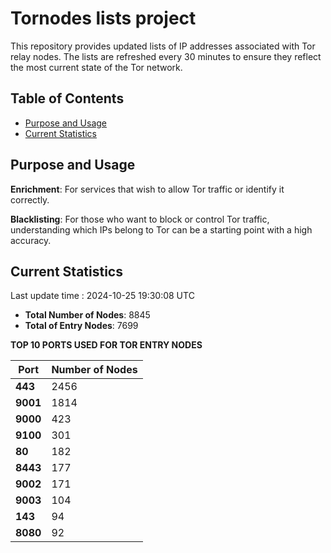 # Tornodes lists project

This repository provides updated lists of IP addresses associated with Tor relay nodes. The lists are refreshed every 30 minutes to ensure they reflect the most current state of the Tor network.

## Table of Contents

- [Purpose and Usage](#purpose-and-usage)
- [Current Statistics](#current-statistics)


## Purpose and Usage

**Enrichment**: For services that wish to allow Tor traffic or identify it correctly.

**Blacklisting**: For those who want to block or control Tor traffic, understanding which IPs belong to Tor can be a starting point with a high accuracy.

## Current Statistics

Last update time : 2024-10-25 19:30:08 UTC

- **Total Number of Nodes**: 8845
- **Total of Entry Nodes**: 7699

**TOP 10 PORTS USED FOR TOR ENTRY NODES**

| **Port** | **Number of Nodes** |
|------|-----------------|
| **443**   | 2456  |
| **9001**   | 1814  |
| **9000**   | 423  |
| **9100**   | 301  |
| **80**   | 182  |
| **8443**   | 177  |
| **9002**   | 171  |
| **9003**   | 104  |
| **143**   | 94  |
| **8080**   | 92  |

